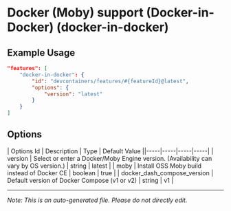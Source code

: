 
# Docker (Moby) support (Docker-in-Docker) (docker-in-docker)



## Example Usage

```json
"features": [
    "docker-in-docker": {
        "id": "devcontainers/features/#{featureId}@latest",
        "options": {
            "version": "latest"
        }
    }
]
```

## Options

| Options Id | Description | Type | Default Value ||-----|-----|-----|-----|
| version | Select or enter a Docker/Moby Engine version. (Availability can vary by OS version.) | string | latest |
| moby | Install OSS Moby build instead of Docker CE | boolean | true |
| docker_dash_compose_version | Default version of Docker Compose (v1 or v2) | string | v1 |

---

_Note: This is an auto-generated file. Please do not directly edit._
